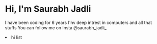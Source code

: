 <h1>Hi, I'm Saurabh Jadli</h1>

I have been coding for 6 years
I'hv deep intrest in computers and all that stuffs
You can follow me on Insta @saurabh_jadli_
<li>hi list

